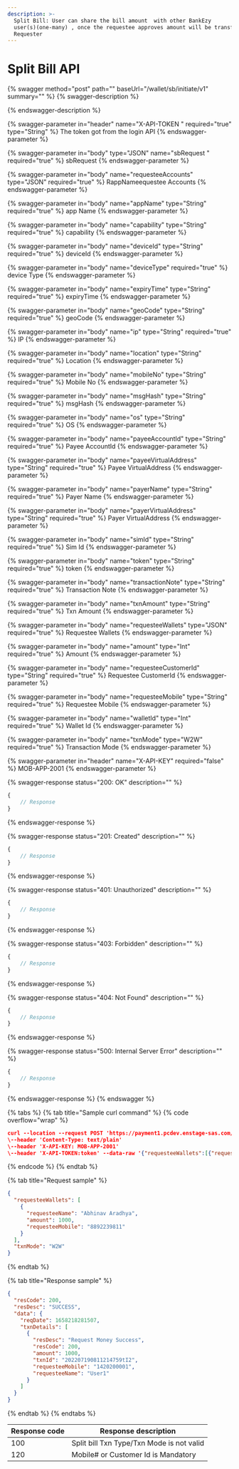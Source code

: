 ```yaml
---
description: >-
  Split Bill: User can share the bill amount  with other BankEzy
  user(s)(one-many) , once the requestee approves amount will be transferred to
  Requester
---
```


# Split Bill API

{% swagger method="post" path="" baseUrl="<domain>/wallet/sb/initiate/v1" summary="" %}
{% swagger-description %}

{% endswagger-description %}

{% swagger-parameter in="header" name="X-API-TOKEN  " required="true" type="String" %}
The token got from the login API
{% endswagger-parameter %}

{% swagger-parameter in="body" type="JSON" name="sbRequest " required="true" %}
sbRequest
{% endswagger-parameter %}

{% swagger-parameter in="body" name="requesteeAccounts" type="JSON" required="true" %}
RappNameequestee Accounts
{% endswagger-parameter %}

{% swagger-parameter in="body" name="appName" type="String" required="true" %}
​app Name
{% endswagger-parameter %}

{% swagger-parameter in="body" name="capability" type="String" required="true" %}
capability
{% endswagger-parameter %}

{% swagger-parameter in="body" name="deviceId" type="String" required="true" %}
deviceId
{% endswagger-parameter %}

{% swagger-parameter in="body" name="deviceType" required="true" %}
device Type
{% endswagger-parameter %}

{% swagger-parameter in="body" name="expiryTime" type="String" required="true" %}
expiryTime
{% endswagger-parameter %}

{% swagger-parameter in="body" name="geoCode" type="String" required="true" %}
geoCode
{% endswagger-parameter %}

{% swagger-parameter in="body" name="ip" type="String" required="true" %}
IP
{% endswagger-parameter %}

{% swagger-parameter in="body" name="location" type="String" required="true" %}
Location
{% endswagger-parameter %}

{% swagger-parameter in="body" name="mobileNo" type="String" required="true" %}
Mobile No
{% endswagger-parameter %}

{% swagger-parameter in="body" name="msgHash" type="String" required="true" %}
msgHash
{% endswagger-parameter %}

{% swagger-parameter in="body" name="os" type="String" required="true" %}
OS
{% endswagger-parameter %}

{% swagger-parameter in="body" name="payeeAccountId" type="String" required="true" %}
Payee AccountId
{% endswagger-parameter %}

{% swagger-parameter in="body" name="payeeVirtualAddress" type="String" required="true" %}
Payee VirtualAddress
{% endswagger-parameter %}

{% swagger-parameter in="body" name="payerName" type="String" required="true" %}
​Payer Name
{% endswagger-parameter %}

{% swagger-parameter in="body" name="payerVirtualAddress" type="String" required="true" %}
Payer VirtualAddress
{% endswagger-parameter %}

{% swagger-parameter in="body" name="simId" type="String" required="true" %}
​Sim Id
{% endswagger-parameter %}

{% swagger-parameter in="body" name="token" type="String" required="true" %}
token
{% endswagger-parameter %}

{% swagger-parameter in="body" name="transactionNote" type="String" required="true" %}
Transaction Note
{% endswagger-parameter %}

{% swagger-parameter in="body" name="txnAmount" type="String" required="true" %}
Txn Amount
{% endswagger-parameter %}

{% swagger-parameter in="body" name="requesteeWallets" type="JSON" required="true" %}
​Requestee Wallets
{% endswagger-parameter %}

{% swagger-parameter in="body" name="amount" type="Int" required="true" %}
​Amount
{% endswagger-parameter %}

{% swagger-parameter in="body" name="requesteeCustomerId" type="String" required="true" %}
Requestee CustomerId
{% endswagger-parameter %}

{% swagger-parameter in="body" name="requesteeMobile" type="String" required="true" %}
Requestee Mobile
{% endswagger-parameter %}

{% swagger-parameter in="body" name="walletId" type="Int" required="true" %}
​Wallet Id
{% endswagger-parameter %}

{% swagger-parameter in="body" name="txnMode" type="W2W" required="true" %}
Transaction Mode
{% endswagger-parameter %}

{% swagger-parameter in="header" name="X-API-KEY" required="false" %}
MOB-APP-2001
{% endswagger-parameter %}

{% swagger-response status="200: OK" description="" %}
```javascript
{
    // Response
}
```
{% endswagger-response %}

{% swagger-response status="201: Created" description="" %}
```javascript
{
    // Response
}
```
{% endswagger-response %}

{% swagger-response status="401: Unauthorized" description="" %}
```javascript
{
    // Response
}
```
{% endswagger-response %}

{% swagger-response status="403: Forbidden" description="" %}
```javascript
{
    // Response
}
```
{% endswagger-response %}

{% swagger-response status="404: Not Found" description="" %}
```javascript
{
    // Response
}
```
{% endswagger-response %}

{% swagger-response status="500: Internal Server Error" description="" %}
```javascript
{
    // Response
}
```
{% endswagger-response %}
{% endswagger %}

{% tabs %}
{% tab title="Sample curl command" %}
{% code overflow="wrap" %}
```json
curl --location --request POST 'https://payment1.pcdev.enstage-sas.com/wallet/sb/initiate/v1'
\--header 'Content-Type: text/plain'
\--header 'X-API-KEY: MOB-APP-2001'
\--header 'X-API-TOKEN:token' --data-raw '{"requesteeWallets":[{"requesteeName":"Abhinav Aradhya","amount":1000,"requesteeMobile":"8892239811"}], "txnMode":"W2W"}'​
```
{% endcode %}
{% endtab %}

{% tab title="Request sample" %}
```json
{
  "requesteeWallets": [
    {
      "requesteeName": "Abhinav Aradhya",
      "amount": 1000,
      "requesteeMobile": "8892239811"
    }
  ],
  "txnMode": "W2W"
}
```
{% endtab %}

{% tab title="Response sample" %}
```json
{
  "resCode": 200,
  "resDesc": "SUCCESS",
  "data": {
    "reqDate": 1658218281507,
    "txnDetails": [
      {
        "resDesc": "Request Money Success",
        "resCode": 200,
        "amount": 1000,
        "txnId": "202207190811214759tI2",
        "requesteeMobile": "1420200001",
        "requesteeName": "User1"
      }
    ]
  }
}
```
{% endtab %}
{% endtabs %}

| Response code | Response description                       |
| ------------- | ------------------------------------------ |
| ​100          | ​Split bill Txn Type/Txn Mode is not valid |
| 120           | Mobile# or Customer Id is Mandatory        |
